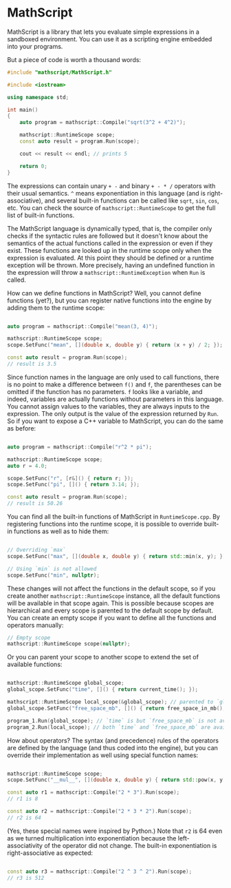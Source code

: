 
# MathScript

MathScript is a library that lets you evaluate simple expressions in a sandboxed environment.
You can use it as a scripting engine embedded into your programs.

But a piece of code is worth a thousand words:

```cpp
#include "mathscript/MathScript.h"

#include <iostream>

using namespace std;

int main()
{
    auto program = mathscript::Compile("sqrt(3^2 + 4^2)");

    mathscript::RuntimeScope scope;
    const auto result = program.Run(scope);

    cout << result << endl; // prints 5

    return 0;
}
```

The expressions can contain unary `+ -` and binary `+ - * /` operators with their usual semantics. `^` means exponentiation
in this language (and is right-associative), and several built-in functions can be called
like `sqrt`, `sin`, `cos`, etc. You can check the source of `mathscript::RuntimeScope` to get the full list of
built-in functions.

The MathScript language is dynamically typed, that is, the compiler only checks if the syntactic rules are followed
but it doesn't know about the semantics of the actual functions called in the expression or even if they exist.
These functions are looked up in the runtime scope only when the expression is evaluated.
At this point they should be defined or a runtime exception will be thrown.
More precisely, having an undefined function in the expression will throw a `mathscript::RuntimeException` when `Run` is called.

How can we define functions in MathScript? Well, you cannot define functions (yet?), but you can register native functions
into the engine by adding them to the runtime scope:

```cpp

auto program = mathscript::Compile("mean(3, 4)");

mathscript::RuntimeScope scope;
scope.SetFunc("mean", [](double x, double y) { return (x + y) / 2; });

const auto result = program.Run(scope);
// result is 3.5

```

Since function names in the language are only used to call functions, there is no point to make a difference between
`f()` and `f`, the parentheses can be omitted if the function has no parameters. `f` looks like a variable, and indeed,
variables are actually functions without parameters in this language. You cannot assign values to the variables, they are
always inputs to the expression. The only output is the value of the expression returned by `Run`.
So if you want to expose a C++ variable to MathScript, you can do the same as before:

```cpp

auto program = mathscript::Compile("r^2 * pi");

mathscript::RuntimeScope scope;
auto r = 4.0;

scope.SetFunc("r", [r&]() { return r; });
scope.SetFunc("pi", []() { return 3.14; });

const auto result = program.Run(scope);
// result is 50.26

```

You can find all the built-in functions of MathScript in `RuntimeScope.cpp`.
By registering functions into the runtime scope, it is possible to override built-in functions as well as to hide them:

```cpp

// Overriding `max`
scope.SetFunc("max", [](double x, double y) { return std::min(x, y); });

// Using `min` is not allowed
scope.SetFunc("min", nullptr);

```

These changes will not affect the functions in the default scope, so if you create another `mathscript::RuntimeScope`
instance, all the default functions will be available in that scope again.
This is possible because scopes are hierarchical and every scope is parented to the default scope by default.
You can create an empty scope if you want to define all the functions and operators manually:

```cpp
// Empty scope
mathscript::RuntimeScope scope(nullptr);

```

Or you can parent your scope to another scope to extend the set of available functions:

```cpp

mathscript::RuntimeScope global_scope;
global_scope.SetFunc("time", []() { return current_time(); });

mathscript::RuntimeScope local_scope(&global_scope); // parented to `global_scope`
global_scope.SetFunc("free_space_mb", []() { return free_space_in_mb(); });

program_1.Run(global_scope); // `time` is but `free_space_mb` is not available for this program
program_2.Run(local_scope); // both `time` and `free_space_mb` are available

```

How about operators? The syntax (and precedence) rules of the operators are defined by the language (and thus coded into the
engine), but you can override their implementation as well using special function names:

```cpp

mathscript::RuntimeScope scope;
scope.SetFunc("__mul__", [](double x, double y) { return std::pow(x, y); });

const auto r1 = mathscript::Compile("2 * 3").Run(scope);
// r1 is 8

const auto r2 = mathscript::Compile("2 * 3 * 2").Run(scope);
// r2 is 64

```

(Yes, these special names were inspired by Python.)
Note that `r2` is 64 even as we turned multiplication into exponentiation because the left-associativity of the operator
did not change. The built-in exponentiation is right-associative as expected:

```cpp

const auto r3 = mathscript::Compile("2 ^ 3 ^ 2").Run(scope);
// r3 is 512

```
